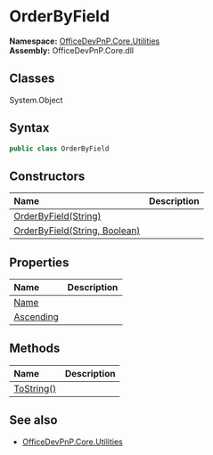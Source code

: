 # OrderByField
  
**Namespace:** [OfficeDevPnP.Core.Utilities](OfficeDevPnP.Core.Utilities.md)  
**Assembly:** OfficeDevPnP.Core.dll  
## Classes
System.Object  
## Syntax
```C#
public class OrderByField
```
## Constructors
|**Name**|**Description**|
|:-----|:-----|
| [OrderByField(String)](OrderByFieldconstructor1details.md) | 
| [OrderByField(String, Boolean)](OrderByFieldconstructor1details.md) | 
## Properties
|**Name**|**Description**|
|:-----|:-----|
| [Name](OrderByField.Name.md) | 
| [Ascending](OrderByField.Ascending.md) | 
## Methods
|**Name**|**Description**|
|:-----|:-----|
| [ToString()](OrderByFieldToString.md) | 
## See also
- [OfficeDevPnP.Core.Utilities](OfficeDevPnP.Core.Utilities.md)
